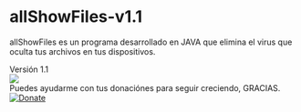 # allShowFiles-v1.1

allShowFiles es un programa desarrollado en JAVA que elimina el virus que oculta tus archivos en tus dispositivos.

Versión 1.1
<br>
<img src="https://github.com/RojeruSan/allShowFiles-v1.0/blob/RojeruSan/captura.png">
<br>
Puedes ayudarme con tus donaciónes para seguir creciendo, GRACIAS.<br>
<a href="https://www.paypal.com/cgi-bin/webscr?cmd=_s-xclick&hosted_button_id=JLWEAETTE3H28" target="_blank">
<img src="https://www.paypalobjects.com/es_XC/MX/i/btn/btn_donateCC_LG.gif" 
alt="Donate" data-canonical-src="https://www.paypalobjects.com/en_US/i/btn/btn_donateCC_LG.gif" style="max-width:100%;">
</a>
